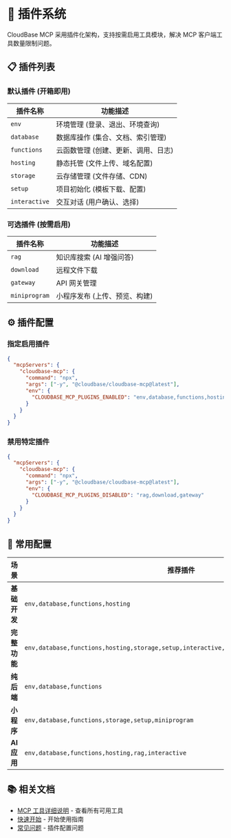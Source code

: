 # 🔌 插件系统

CloudBase MCP 采用插件化架构，支持按需启用工具模块，解决 MCP 客户端工具数量限制问题。

## 📋 插件列表

### 默认插件 (开箱即用)

| 插件名称 | 功能描述 |
|----------|----------|
| `env` | 环境管理 (登录、退出、环境查询) |
| `database` | 数据库操作 (集合、文档、索引管理) |
| `functions` | 云函数管理 (创建、更新、调用、日志) |
| `hosting` | 静态托管 (文件上传、域名配置) |
| `storage` | 云存储管理 (文件存储、CDN) |
| `setup` | 项目初始化 (模板下载、配置) |
| `interactive` | 交互对话 (用户确认、选择) |

### 可选插件 (按需启用)

| 插件名称 | 功能描述 |
|----------|----------|
| `rag` | 知识库搜索 (AI 增强问答) |
| `download` | 远程文件下载 |
| `gateway` | API 网关管理 |
| `miniprogram` | 小程序发布 (上传、预览、构建) |

## ⚙️ 插件配置

### 指定启用插件

```json
{
  "mcpServers": {
    "cloudbase-mcp": {
      "command": "npx",
      "args": ["-y", "@cloudbase/cloudbase-mcp@latest"],
      "env": {
        "CLOUDBASE_MCP_PLUGINS_ENABLED": "env,database,functions,hosting"
      }
    }
  }
}
```

### 禁用特定插件

```json
{
  "mcpServers": {
    "cloudbase-mcp": {
      "command": "npx",
      "args": ["-y", "@cloudbase/cloudbase-mcp@latest"],
      "env": {
        "CLOUDBASE_MCP_PLUGINS_DISABLED": "rag,download,gateway"
      }
    }
  }
}
```

## 🎯 常用配置

| 场景 | 推荐插件 |
|------|----------|
| **基础开发** | `env,database,functions,hosting` |
| **完整功能** | `env,database,functions,hosting,storage,setup,interactive,rag,download,gateway,miniprogram` |
| **纯后端** | `env,database,functions` |
| **小程序** | `env,database,functions,storage,setup,miniprogram` |
| **AI 应用** | `env,database,functions,hosting,rag,interactive` |

## 📚 相关文档

- [MCP 工具详细说明](mcp-tools.md) - 查看所有可用工具
- [快速开始](getting-started.md) - 开始使用指南
- [常见问题](faq.md) - 插件配置问题 